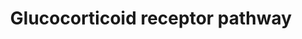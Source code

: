 ---
annotations:
- type: Pathway Ontology
  value: glucocorticoid signaling pathway
- type: Pathway Ontology
  value: signaling pathway
authors:
- Riannefijten
- MaintBot
- Khanspers
- Fehrhart
- Egonw
- AlexanderPico
- Eweitz
description: The glucocorticoid receptor (GR, a.k.a. NR3C1) is a nuclear receptor
  that is activated upon binding of cortisol or glucocorticoids. It mainly regulates
  gene expression of several groups of genes in two ways. It can stimulate anti-inflammatory
  genes, or inhibit the transcription of pro-inflammatory genes.
last-edited: 2021-05-22
organisms:
- Homo sapiens
redirect_from:
- /index.php/Pathway:WP2880
- /instance/WP2880
schema-jsonld:
- '@context': https://schema.org/
  '@id': https://wikipathways.github.io/pathways/WP2880.html
  '@type': Dataset
  creator:
    '@type': Organization
    name: WikiPathways
  description: The glucocorticoid receptor (GR, a.k.a. NR3C1) is a nuclear receptor
    that is activated upon binding of cortisol or glucocorticoids. It mainly regulates
    gene expression of several groups of genes in two ways. It can stimulate anti-inflammatory
    genes, or inhibit the transcription of pro-inflammatory genes.
  keywords:
  - PRRG4
  - SLC26A2
  - AMIGO2
  - ABHD2
  - BIRC2
  - SPRY1
  - DNER
  - MGAM
  - FGFBP1
  - SERPINB9
  - CXCR7
  - FGD4
  - STOM
  - TGFBR3
  - LRRC8A
  - AKAP13
  - CUL1
  - CCL2
  - POU5F1
  - NAV3
  - ENC1
  - RGS2
  - ANGPTL4
  - SCNN1A
  - SDPR
  - NR1I2
  - JUN
  - PMP2
  - NFKB2
  - ARL5B
  - GR ligand
  - EDN2
  - BHLHE40
  - TNFAIP3
  - MFGE8
  - PTGES3
  - RXRA
  - TNS4
  - PDE4B
  - BIRC3
  - IL11
  - ANKRD1
  - GPR153
  - THBD
  - KTN1
  - NR1I3
  - B3GNT5
  - SPINK13
  - PLK2
  - GADD45B
  - PTGS2
  - SNAI2
  - GPR115
  - CCL20
  - CDC42EP3
  - CDKN1C
  - ETNK2
  - MT1IP
  - SRGN
  - DNAJC15
  - S100P
  - SLC19A2
  - PPP1R14C
  - Ligand
  - EPB41L4B
  - HSP90AA1
  - SEC14L1
  - CPEB4
  - ALOX5AP
  - ZIC2
  - TSC22D3
  - SERTAD2
  - NR3C1
  license: CC0
  name: Glucocorticoid receptor pathway
seo: CreativeWork
title: Glucocorticoid receptor pathway
wpid: WP2880
---